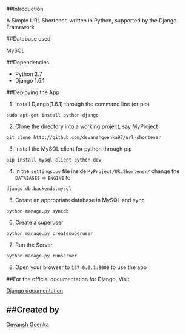 ##Introduction

A Simple URL Shortener, written in Python, supported by the Django Framework

##Database used

MySQL

##Dependencies

- Python 2.7 
- Django 1.6.1

##Deploying the App

 1. Install Django(1.6.1) through the command line (or pip)

   `sudo apt-get install python-django`
   
 2. Clone the directory into a working project, say MyProject

   `git clone http://github.com/devanshgoenka97/url-shortener`

 3. Install the MySQL client for python through pip

   `pip install mysql-client python-dev`

 4. In the `settings.py` file inside `MyProject/URLShortener/` change the `DATABASES` -> `ENGINE` to

   `django.db.backends.mysql`

 5. Create an appropriate database in MySQL and sync

   `python manage.py syncdb`

 6. Create a superuser

   `python manage.py createsuperuser`

 7. Run the Server
  
   `python manage.py runserver`

 8. Open your browser to `127.0.0.1:8000` to use the app

##For the official documentation for Django, Visit 

[Django documentation](https://docs.djangoproject.com/en/1.8/)

##Created by
----------
[Devansh Goenka](https://github.com/devanshgoenka97) 

